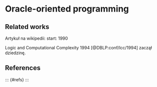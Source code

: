 # Oracle-oriented programming

## Related works
Artykuł na wikipedii:
start: 1990

Logic and Computational Complexity 1994 [@DBLP:conf/lcc/1994] zaczął dziedzinę.

## References
::: {#refs}
:::
